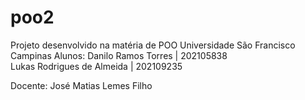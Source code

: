 # poo2
Projeto desenvolvido na matéria de POO Universidade São Francisco Campinas
Alunos: 
Danilo Ramos Torres | 202105838  
Lukas Rodrigues de Almeida | 202109235

Docente: José Matias Lemes Filho
